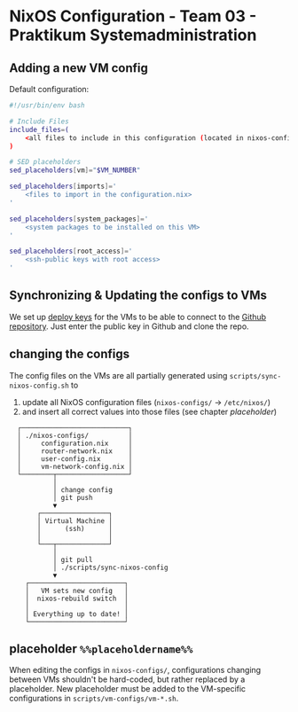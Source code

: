 # NixOS Configuration - Team 03 - Praktikum Systemadministration

## Adding a new VM config

Default configuration:

```bash
#!/usr/bin/env bash

# Include Files
include_files=(
    <all files to include in this configuration (located in nixos-configs)>
)

# SED placeholders
sed_placeholders[vm]="$VM_NUMBER"

sed_placeholders[imports]='
    <files to import in the configuration.nix>
'

sed_placeholders[system_packages]='
    <system packages to be installed on this VM>
'

sed_placeholders[root_access]='
    <ssh-public keys with root access>
'
```

## Synchronizing & Updating the configs to VMs

We set up [deploy keys](https://docs.github.com/en/authentication/connecting-to-github-with-ssh/managing-deploy-keys#deploy-keys) for the VMs to be able to connect to the [Github repository](https://github.com/forgottosave/psaWiSe2425/). Just enter the public key in Github and clone the repo.

## changing the configs

The config files on the VMs are all partially generated using `scripts/sync-nixos-config.sh` to

1. update all NixOS configuration files (`nixos-configs/` -> `/etc/nixos/`)
2. and insert all correct values into those files (see chapter *placeholder*)

```text
  ┌───────────────────────────┐               
  │ ./nixos-configs/          │               
  │     configuration.nix     │               
  │     router-network.nix    │               
  │     user-config.nix       │               
  │     vm-network-config.nix │               
  └────────┬──────────────────┘               
           │                                  
           │ change config                    
           │ git push                         
           ▼                                  
       ┌─────────────────┐                    
       │ Virtual Machine │                    
       │      (ssh)      │                    
       │                 │                    
       └───┬─────────────┘                    
           │                                  
           │ git pull                         
           │ ./scripts/sync-nixos-config      
           ▼                                  
    ┌────────────────────────┐                
    │   VM sets new config   │                
    │  nixos-rebuild switch  │                
    │                        │                
    │ Everything up to date! │                
    └────────────────────────┘ 
```

## placeholder `%%placeholdername%%`

When editing the configs in `nixos-configs/`, configurations changing between VMs shouldn't be hard-coded, but rather replaced by a placeholder. New placeholder must be added to the VM-specific configurations in `scripts/vm-configs/vm-*.sh`.
